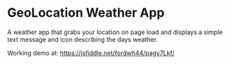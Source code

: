 # GeoLocation Weather App
A weather app that grabs your location on page load and displays a simple text message and icon describing the days weather.

Working demo at: https://jsfiddle.net/fordwh44/pagy7Lkf/
